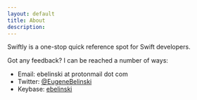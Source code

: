 ```yaml
---
layout: default
title: About
description: 
---
```


Swiftly is a one-stop quick reference spot for Swift developers.

Got any feedback? I can be reached a number of ways:

* Email: ebelinski at protonmail dot com
* Twitter: [@EugeneBelinski](https://twitter.com/EugeneBelinski)
* Keybase: [ebelinski](https://keybase.io/ebelinski)
